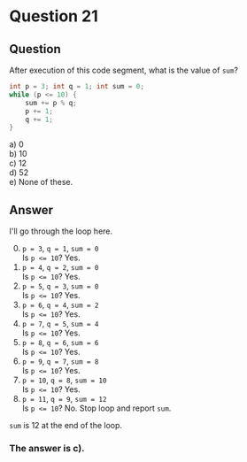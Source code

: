 # Question 21
## Question
After execution of this code segment, what is the value of `sum`?
```java
int p = 3; int q = 1; int sum = 0;
while (p <= 10) {
	sum += p % q;
	p += 1;
	q += 1;
}
```
a) 0  
b) 10  
c) 12  
d) 52  
e) None of these.
## Answer
I'll go through the loop here.

0. `p = 3`, `q = 1`, `sum = 0`  
Is `p <= 10`? 
Yes.
1. `p = 4`, `q = 2`, `sum = 0`  
Is `p <= 10`? 
Yes.
0. `p = 5`, `q = 3`, `sum = 0`  
Is `p <= 10`? 
Yes.
0. `p = 6`, `q = 4`, `sum = 2`  
Is `p <= 10`? 
Yes.
0. `p = 7`, `q = 5`, `sum = 4`  
Is `p <= 10`? 
Yes.
0. `p = 8`, `q = 6`, `sum = 6`  
Is `p <= 10`? 
Yes.
0. `p = 9`, `q = 7`, `sum = 8`  
Is `p <= 10`? 
Yes.
0. `p = 10`, `q = 8`, `sum = 10`  
Is `p <= 10`? 
Yes.
0. `p = 11`, `q = 9`, `sum = 12`  
Is `p <= 10`? 
No. Stop loop and report `sum`.

`sum` is 12 at the end of the loop.

### **The answer is c).**
